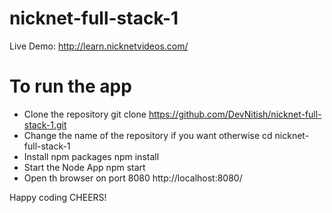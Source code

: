 # nicknet-full-stack-1
Live Demo: http://learn.nicknetvideos.com/
# To run the app

- Clone the repository git clone https://github.com/DevNitish/nicknet-full-stack-1.git
- Change the name of the repository if you want otherwise cd nicknet-full-stack-1
- Install npm packages npm install
- Start the Node App npm start
- Open th browser on port 8080 http://localhost:8080/

Happy coding CHEERS!
